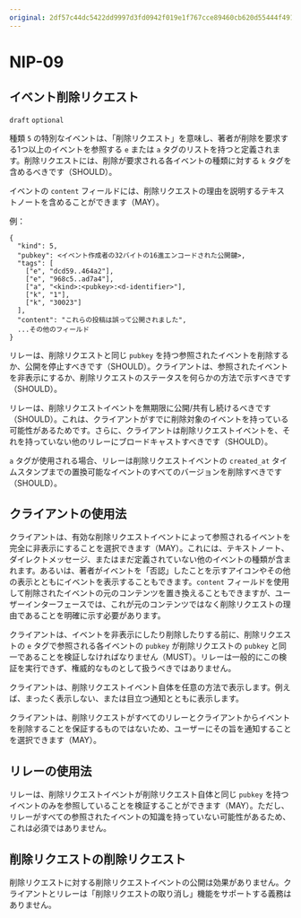 ```yaml
---
original: 2df57c44dc5422dd9997d3fd0942f019e1f767cce89460cb620d55444f491c5d
---
```


NIP-09
======

イベント削除リクエスト
--------------

`draft` `optional`

種類 `5` の特別なイベントは、「削除リクエスト」を意味し、著者が削除を要求する1つ以上のイベントを参照する `e` または `a` タグのリストを持つと定義されます。削除リクエストには、削除が要求される各イベントの種類に対する `k` タグを含めるべきです（SHOULD）。

イベントの `content` フィールドには、削除リクエストの理由を説明するテキストノートを含めることができます（MAY）。

例：

```
{
  "kind": 5,
  "pubkey": <イベント作成者の32バイトの16進エンコードされた公開鍵>,
  "tags": [
    ["e", "dcd59..464a2"],
    ["e", "968c5..ad7a4"],
    ["a", "<kind>:<pubkey>:<d-identifier>"],
    ["k", "1"],
    ["k", "30023"]
  ],
  "content": "これらの投稿は誤って公開されました",
  ...その他のフィールド
}
```

リレーは、削除リクエストと同じ `pubkey` を持つ参照されたイベントを削除するか、公開を停止すべきです（SHOULD）。クライアントは、参照されたイベントを非表示にするか、削除リクエストのステータスを何らかの方法で示すべきです（SHOULD）。

リレーは、削除リクエストイベントを無期限に公開/共有し続けるべきです（SHOULD）。これは、クライアントがすでに削除対象のイベントを持っている可能性があるためです。さらに、クライアントは削除リクエストイベントを、それを持っていない他のリレーにブロードキャストすべきです（SHOULD）。

`a` タグが使用される場合、リレーは削除リクエストイベントの `created_at` タイムスタンプまでの置換可能なイベントのすべてのバージョンを削除すべきです（SHOULD）。

## クライアントの使用法

クライアントは、有効な削除リクエストイベントによって参照されるイベントを完全に非表示にすることを選択できます（MAY）。これには、テキストノート、ダイレクトメッセージ、またはまだ定義されていない他のイベントの種類が含まれます。あるいは、著者がイベントを「否認」したことを示すアイコンやその他の表示とともにイベントを表示することもできます。`content` フィールドを使用して削除されたイベントの元のコンテンツを置き換えることもできますが、ユーザーインターフェースでは、これが元のコンテンツではなく削除リクエストの理由であることを明確に示す必要があります。

クライアントは、イベントを非表示にしたり削除したりする前に、削除リクエストの `e` タグで参照される各イベントの `pubkey` が削除リクエストの `pubkey` と同一であることを検証しなければなりません（MUST）。リレーは一般的にこの検証を実行できず、権威的なものとして扱うべきではありません。

クライアントは、削除リクエストイベント自体を任意の方法で表示します。例えば、まったく表示しない、または目立つ通知とともに表示します。

クライアントは、削除リクエストがすべてのリレーとクライアントからイベントを削除することを保証するものではないため、ユーザーにその旨を通知することを選択できます（MAY）。

## リレーの使用法

リレーは、削除リクエストイベントが削除リクエスト自体と同じ `pubkey` を持つイベントのみを参照していることを検証することができます（MAY）。ただし、リレーがすべての参照されたイベントの知識を持っていない可能性があるため、これは必須ではありません。

## 削除リクエストの削除リクエスト

削除リクエストに対する削除リクエストイベントの公開は効果がありません。クライアントとリレーは「削除リクエストの取り消し」機能をサポートする義務はありません。